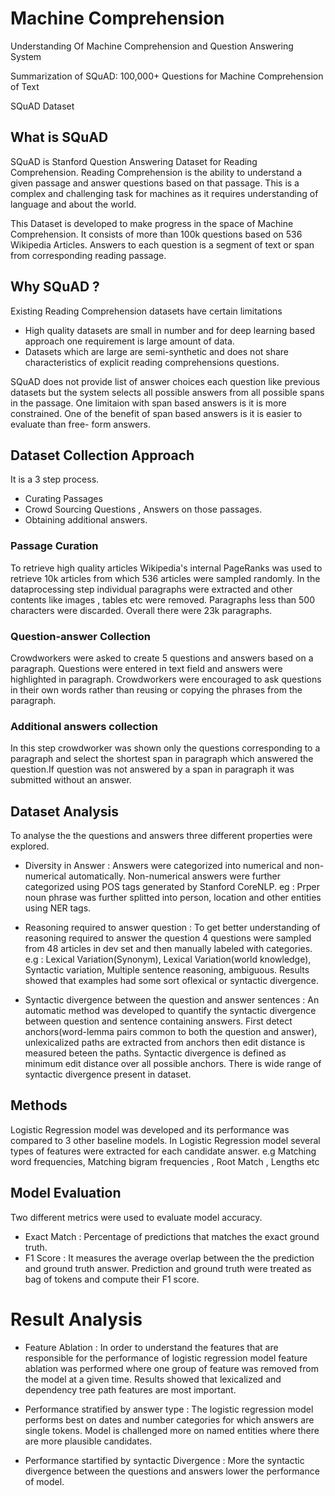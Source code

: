 # Machine Comprehension
Understanding Of Machine Comprehension and Question Answering System

Summarization of SQuAD: 100,000+ Questions for Machine Comprehension of Text

SQuAD Dataset

## What is SQuAD

SQuAD is Stanford Question Answering Dataset for Reading Comprehension.
Reading Comprehension is the ability to understand a given passage and answer questions based on that passage.
This is a complex and challenging task for machines as it requires understanding of language and about the world.

This Dataset is developed to make progress in the space of Machine Comprehension.
It consists of more than 100k questions based on 536 Wikipedia Articles. 
Answers to each question is a segment of text or span from corresponding reading passage. 

## Why SQuAD ?

Existing Reading Comprehension datasets have certain limitations 

* High quality datasets are small in number and for deep learning based approach one requirement is large amount of data. 
* Datasets which are large are semi-synthetic and does not share characteristics of explicit reading comprehensions questions.

SQuAD does not provide list of answer choices each question like previous datasets but the system selects all possible answers from all possible spans in the passage. One limitaion with span based answers is it is more constrained.
One of the benefit of span based answers is it is easier to evaluate than free- form answers.

## Dataset Collection Approach

It is a 3 step process.
* Curating Passages
* Crowd Sourcing Questions , Answers on those passages.
* Obtaining additional answers.

### Passage Curation
To retrieve high quality articles Wikipedia's internal PageRanks was used to retrieve 10k articles from which 536 articles were sampled randomly. In the dataprocessing step individual paragraphs were extracted and other contents like images , tables etc were removed. Paragraphs less than 500 characters were discarded. Overall there were 23k paragraphs.

### Question-answer Collection

Crowdworkers were asked to create 5 questions and answers based on a paragraph. Questions were entered in text field and answers were highlighted in paragraph. Crowdworkers were encouraged to ask questions in their own words rather than reusing or copying the phrases from the paragraph.

### Additional answers collection

In this step crowdworker was shown only the questions corresponding to a paragraph and select the shortest span in paragraph which answered the question.If question was not answered by a span in paragraph it was submitted without an answer.

## Dataset Analysis

To analyse the the questions and answers three different properties were explored.

* Diversity in Answer : Answers were categorized into numerical and non-numerical automatically. Non-numerical answers were further categorized using POS tags generated by Stanford CoreNLP. eg :  Prper noun phrase was further splitted into person, location and other entities using NER tags.

* Reasoning required to answer question : To get better understanding of reasoning required to answer the question 4 questions were sampled from 48 articles in dev set and then manually labeled with categories. e.g : Lexical Variation(Synonym), Lexical Variation(world knowledge), Syntactic variation, Multiple sentence reasoning, ambiguous.
Results showed that examples had some sort oflexical or syntactic divergence.

* Syntactic divergence between the question and answer sentences : An automatic method was developed to quantify the syntactic divergence between question and sentence containing answers.
First detect anchors(word-lemma pairs common to both the question and answer), unlexicalized paths are extracted from anchors then edit distance is measured beteen the paths. Syntactic divergence is defined as minimum edit distance over all possible anchors. There is wide range of syntactic divergence present in dataset.

## Methods

Logistic Regression model was developed and its performance was compared to 3 other baseline models.
In Logistic Regression model several types of features were extracted for each candidate answer. e.g Matching word frequencies, Matching bigram frequencies , Root Match , Lengths etc


## Model Evaluation

Two different metrics were used to evaluate model accuracy.

* Exact Match : Percentage of predictions that matches the exact ground truth.
* F1 Score : It measures the average overlap between the the prediction and ground truth answer. Prediction and ground truth were treated as bag of tokens and compute their F1 score.

# Result Analysis

* Feature Ablation : In order to understand the features that are responsible for the performance of logistic regression model feature ablation was performed where one group of feature was removed from the model at a given time. Results showed that lexicalized and dependency tree path features are most important.

* Performance stratified by answer type : The logistic regression model performs best on dates and number categories for which answers are single tokens. Model is challenged more on named entities where there are more plausible candidates.

* Performance startified by syntactic Divergence : More the syntactic divergence between the questions and answers lower the performance of model.















